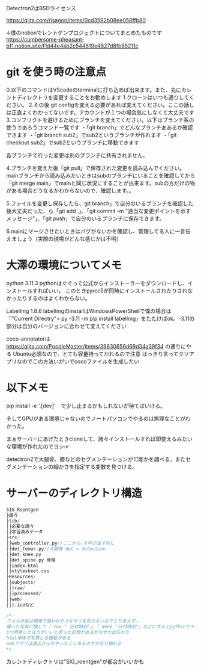 Detectron2はBSDライセンス

https://qiita.com/risagon/items/0cd3592b08ee058ffb80

↓僕のnotionでレントゲンプロジェクトについてまとめたものです
https://cumbersome-pheasant-bf1.notion.site/f1d44e4ab2c544619e4827d8fb85211c

# git を使う時の注意点
0.以下のコマンドはVScodeのterminalに打ち込めば出来ます。また、先にカレントディレクトリを変更することをお勧めします
1.クローンはいつも通りしてください。
2.その後 git configを変える必要があれば変えてください。ここの話しは正直よくわかってないです。アカウントが１つの場合気にしなくて大丈夫です
3.コンフリクトを避けるためにブランチを変えてください。以下はブランチ系の使うであろうコマンド一覧です
・「git branch」でどんなブランチああるか確認できます
・「git branch sub2」でsub2というブランチが作れます
・「git checkout sub2」でsub2というブランチに移動できます

各ブランチで行った変更は別のブランチに共有されません。

4.ブランチを変えた後「git pull」で保存された変更を読み込んでください。mainブランチから読み込みたいときはsubのブランチにいることを確認してから「git merge main」でmainと同じ状況にすることが出来ます。subの方だけの物がある場合どうなるかわからないので、確認します。。

5.ファイルを変更し保存したら、git branch」で自分のいるブランチを確認した後大丈夫だった、ら「git add .」、「git commit -m "適当な変更ポイントを示すメッセージ"」、「git push」で自分のいるブランチに保存できます。

6.mainにマージさせたいときはバグがないかを確認し、管理してる人に一言伝えましょう（実際の現場がどんな感じかは不明）


# 大澤の環境についてメモ

python 3.11.3
pythonはぐぐって公式からインストーラーをダウンロードし、インストールすればいい。
このときpyrcc5が同時にインストールされたりされなかったりするのはよくわからない。

LabelImg 1.8.6
labelImgのinstallはWindowsPowerShellで僕の場合は「"Current Directry"> py -3.11 -m pip install labelImg」をたたけばok。-3.11の部分は自分のバージョンに合わせて変えてください

coco-annotatorは　https://qiita.com/PoodleMaster/items/39830656d69d34a39f34
の通りにやる
Ubuntu必須なので、とても容量持ってかれるので注意
はっきり言ってクソアプリなのでこの方法いがいでcocoファイルを生成したい

# 以下メモ

pip install -e '.[dev]'　で少し止まるかもしれないが待てばいける。

そしてGPUがある環境じゃないのでノートパソコンでやるのは無理なことがわかった。

まぁサーバーにあげたときcloneして、諸々インストールすれば即使えるみたいな環境が作れたのでヨシ☞

detectron2で大腿骨、膝などのセグメンテーションが可能かを調べる。またセグメンテーションの細かさを指定する変数を見つける。

# サーバーのディレクトリ構造
```c++
SIG_Roentgen
├諸々
├lib/
│├必要な諸々
│├学習済みデータ
├src/
│├web_controller.py//ここから↓を呼び出す形に
│├det_femur.py//大腿骨 det = detection
│├det_knee.py
│├det_spine.py 脊椎
│├index.html 
│├stylesheet.css
├Resources/
│├subjects/
││├raw/
││├processed/
│├web/
││├.icoなど

/*
フォルダ名は現場で使われそうなやつを知らないのでとりあえず、、
撮った写真に関して「 raw_" 日付時刻"」、「 done_"日付時刻"」などにするとpythonでチェックしやすい。
3つ用意したほうがいいと思った記憶があるがなぜかは忘れた
html単体で写真とる機能がある
webアプリは渡辺さんがやったことあるのでかなり頼れる
*/
```

カレントディレクトリは"SIG_roentgen"が都合がいいかも
